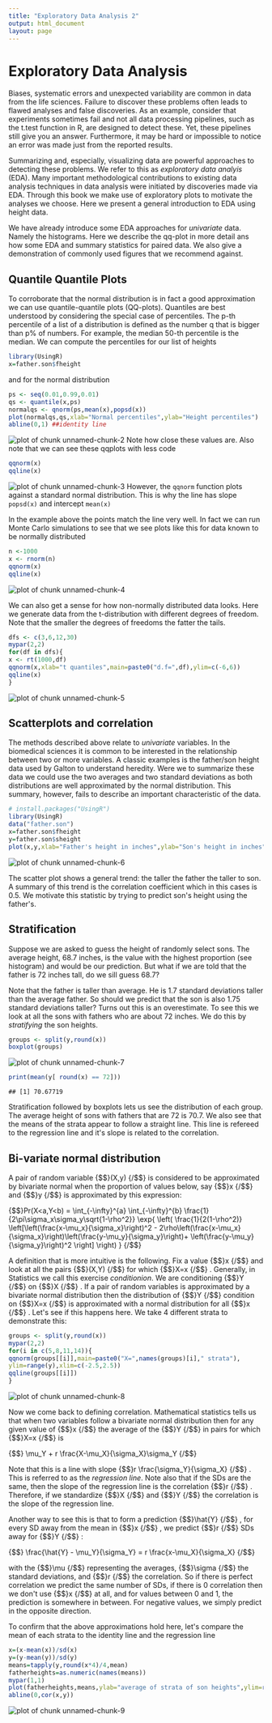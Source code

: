 ```yaml
--- 
title: "Exploratory Data Analysis 2" 
output: html_document 
layout: page 
--- 
```





# Exploratory Data Analysis 

Biases, systematic errors and unexpected variability are common in data from the life sciences. Failure to discover these problems often leads to flawed analyses and false discoveries. As an example, consider that experiments sometimes fail and not all data processing pipelines, such as the t.test function in R, are designed to detect these. Yet, these pipelines still give you an answer. Furthermore, it may be hard or impossible to notice an error was made just from the reported results. 

Summarizing and, especially, visualizing data are powerful approaches to detecting these problems. We refer to this as _exploratory data analyis_ (EDA). Many important methodological contributions to existing data analysis techniques in data analysis were initiated by discoveries made via EDA. Through this book we make use of exploratory plots to motivate the analyses we choose. Here we present a general introduction to EDA using height data. 

We have already introduce some EDA approaches for _univariate_ data. Namely the histograms. Here we describe the qq-plot in more detail ans how some EDA and summary statistics for paired data. We also give a demonstration of commonly used figures that we recommend against. 


## Quantile Quantile Plots 

To corroborate that the normal distribution is in fact a good approximation we can use quantile-quantile plots (QQ-plots). Quantiles are best understood by considering the special case of percentiles. The p-th percentile of a list of a distribution is defined as the number q that is bigger than p% of numbers. For example, the median 50-th percentile is the median. We can compute the percentiles for our list of heights 



```r 
library(UsingR) 
x=father.son$fheight 
``` 

and for the normal distribution 


```r 
ps <- seq(0.01,0.99,0.01) 
qs <- quantile(x,ps) 
normalqs <- qnorm(ps,mean(x),popsd(x)) 
plot(normalqs,qs,xlab="Normal percentiles",ylab="Height percentiles") 
abline(0,1) ##identity line 
``` 

![plot of chunk unnamed-chunk-2](images/exploratory_data_analysis_2-unnamed-chunk-2-1.png) 
Note how close these values are. Also note that we can see these qqplots with less code 

```r 
qqnorm(x) 
qqline(x) 
``` 

![plot of chunk unnamed-chunk-3](images/exploratory_data_analysis_2-unnamed-chunk-3-1.png) 
However, the `qqnorm` function plots against a standard normal distribution. This is why the line has slope `popsd(x)` and intercept `mean(x)` 

In the example above the points match the line very well. In fact we can run Monte Carlo simulations to see that we see plots like this for data known to be normally distributed 



```r 
n <-1000 
x <- rnorm(n) 
qqnorm(x) 
qqline(x) 
``` 

![plot of chunk unnamed-chunk-4](images/exploratory_data_analysis_2-unnamed-chunk-4-1.png) 

We can also get a sense for how non-normally distributed data looks. Here we generate data from the t-distribution with different degrees of freedom. Note that the smaller the degrees of freedoms the fatter the tails. 


```r 
dfs <- c(3,6,12,30) 
mypar(2,2) 
for(df in dfs){ 
x <- rt(1000,df) 
qqnorm(x,xlab="t quantiles",main=paste0("d.f=",df),ylim=c(-6,6)) 
qqline(x) 
} 
``` 

![plot of chunk unnamed-chunk-5](images/exploratory_data_analysis_2-unnamed-chunk-5-1.png) 

<a name="scatterplots"></a> 

## Scatterplots and correlation 

The methods described above relate to _univariate_ variables. In the biomedical sciences it is common to be interested in the relationship between two or more variables. A classic examples is the father/son height data used by Galton to understand heredity. Were we to summarize these data we could use the two averages and two standard deviations as both distributions are well approximated by the normal distribution. This summary, however, fails to describe an important characteristic of the data. 


```r 
# install.packages("UsingR") 
library(UsingR) 
data("father.son") 
x=father.son$fheight 
y=father.son$sheight 
plot(x,y,xlab="Father's height in inches",ylab="Son's height in inches",main=paste("correlation =",signif(cor(x,y),2))) 
``` 

![plot of chunk unnamed-chunk-6](images/exploratory_data_analysis_2-unnamed-chunk-6-1.png) 

The scatter plot shows a general trend: the taller the father the taller to son. A summary of this trend is the correlation coefficient which in this cases is 0.5. We motivate this statistic by trying to predict son's height using the father's. 

## Stratification 

Suppose we are asked to guess the height of randomly select sons. The average height, 68.7 inches, is the value with the highest proportion (see histogram) and would be our prediction. But what if we are told that the father is 72 inches tall, do we sill guess 68.7? 

Note that the father is taller than average. He is 1.7 standard deviations taller than the average father. So should we predict that the son is also 1.75 standard deviations taller? Turns out this is an overestimate. To see this we look at all the sons with fathers who are about 72 inches. We do this by _stratifying_ the son heights. 

```r 
groups <- split(y,round(x)) 
boxplot(groups) 
``` 

![plot of chunk unnamed-chunk-7](images/exploratory_data_analysis_2-unnamed-chunk-7-1.png) 

```r 
print(mean(y[ round(x) == 72])) 
``` 

``` 
## [1] 70.67719 
``` 
Stratification followed by boxplots lets us see the distribution of each group. The average height of sons with fathers that are 72 is 70.7. We also see that the means of the strata appear to follow a straight line. This line is refereed to the regression line and it's slope is related to the correlation. 

## Bi-variate normal distribution 

A pair of random variable {$$}(X,y) {/$$} is considered to be approximated by bivariate normal when the proportion of values below, say {$$}x {/$$} and {$$}y {/$$} is approximated by this expression: 

{$$}Pr(X<a,Y<b) = \int_{-\infty}^{a} \int_{-\infty}^{b} \frac{1}{2\pi\sigma_x\sigma_y\sqrt{1-\rho^2}} 
\exp{ \left( 
\frac{1}{2(1-\rho^2)} 
\left[\left(\frac{x-\mu_x}{\sigma_x}\right)^2 - 
2\rho\left(\frac{x-\mu_x}{\sigma_x}\right)\left(\frac{y-\mu_y}{\sigma_y}\right)+ 
\left(\frac{y-\mu_y}{\sigma_y}\right)^2 
\right] 
\right) 
} 
{/$$} 

A definition that is more intuitive is the following. Fix a value {$$}x {/$$} and look at all the pairs {$$}(X,Y) {/$$} for which {$$}X=x {/$$} . Generally, in Statistics we call this exercise _conditionion_. We are conditioning {$$}Y {/$$} on {$$}X {/$$} . If a pair of random variables is approximated by a bivariate normal distribution then the distribution of {$$}Y {/$$} condition on {$$}X=x {/$$} is approximated with a normal distribution for all {$$}x {/$$} . Let's see if this happens here. We take 4 different strata to demonstrate this: 


```r 
groups <- split(y,round(x)) 
mypar(2,2) 
for(i in c(5,8,11,14)){ 
qqnorm(groups[[i]],main=paste0("X=",names(groups)[i]," strata"), 
ylim=range(y),xlim=c(-2.5,2.5)) 
qqline(groups[[i]]) 
} 
``` 

![plot of chunk unnamed-chunk-8](images/exploratory_data_analysis_2-unnamed-chunk-8-1.png) 


Now we come back to defining correlation. Mathematical statistics tells us that when two variables follow a bivariate normal distribution then for any given value of {$$}x {/$$} the average of the {$$}Y {/$$} in pairs for which {$$}X=x {/$$} is 

{$$}
\mu_Y + r \frac{X-\mu_X}{\sigma_X}\sigma_Y 
{/$$} 

Note that this is a line with slope {$$}r \frac{\sigma_Y}{\sigma_X} {/$$} . This is referred to as the _regression line_. Note also that if the SDs are the same, then the slope of the regression line is the correlation {$$}r {/$$} . Therefore, if we standardize {$$}X {/$$} and {$$}Y {/$$} the correlation is the slope of the regression line. 

Another way to see this is that to form a prediction {$$}\hat{Y} {/$$} , for every SD away from the mean in {$$}x {/$$} , we predict {$$}r {/$$} SDs away for {$$}Y {/$$} : 

{$$}
\frac{\hat{Y} - \mu_Y}{\sigma_Y} = r \frac{x-\mu_X}{\sigma_X} 
{/$$} 

with the {$$}\mu {/$$} representing the averages, {$$}\sigma {/$$} the standard deviations, and {$$}r {/$$} the correlation. So if there is perfect correlation we predict the same number of SDs, if there is 0 correlation then we don't use {$$}x {/$$} at all, and for values between 0 and 1, the prediction is somewhere in between. For negative values, we simply predict in the opposite direction. 


To confirm that the above approximations hold here, let's compare the mean of each strata to the identity line and the regression line 


```r 
x=(x-mean(x))/sd(x) 
y=(y-mean(y))/sd(y) 
means=tapply(y,round(x*4)/4,mean) 
fatherheights=as.numeric(names(means)) 
mypar(1,1) 
plot(fatherheights,means,ylab="average of strata of son heights",ylim=range(fatherheights)) 
abline(0,cor(x,y)) 
``` 

![plot of chunk unnamed-chunk-9](images/exploratory_data_analysis_2-unnamed-chunk-9-1.png) 

